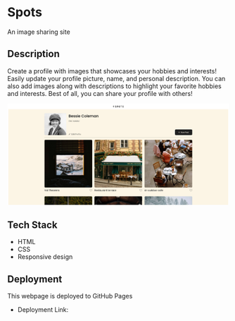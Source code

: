 # Spots

An image sharing site

## Description

Create a profile with images that showcases your hobbies and interests!
Easily update your profile picture, name, and personal description. You can also add images along with descriptions to highlight your favorite hobbies and interests. Best of all, you can share your profile with others!

![image alt](https://github.com/jacamp421/se_project_spots/blob/main/Screenshot%202025-08-08%20at%2019-17-03%20Spots.png?raw=true)

## Tech Stack

- HTML
- CSS
- Responsive design

## Deployment

This webpage is deployed to GitHub Pages

- Deployment Link:
